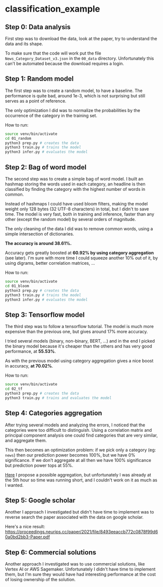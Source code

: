 # classification_example


## Step 0: Data analysis

First step was to download the data, look at the paper, try
to understand the data and its shape. 

To make sure that the code will work put the file `News_Category_Dataset_v3.json`
in the `00_data` directory. Unfortunately this can't be
automated because the download requires a login.


## Step 1: Random model

The first step was to create a random model, to have a baseline.
The performance is quite bad, around 1e-3, which is not surprising
but still serves as a point of reference.

The only optimization I did was to normalize the probabilities by
the occurrence of the category in the training set.

How to run:
```bash
source venv/bin/activate
cd 01_random
python3 prep.py # creates the data
python3 train.py # trains the model
python3 infer.py # evaluates the model
```

## Step 2: Bag of word model

The second step was to create a simple bag of word model. I built an hashmap
storing the words used in each category, an headline is then classified
by finding the category with the highest number of words in common.

Instead of hashmaps I could have used bloom filters, making the model weight only 128 bytes
(32 UTF-8 characters) in total, but I didn't to save time. The model is very fast, both
in training and inference, faster than any other (except the random model) by several orders of magnitude.

The only cleaning of the data I did was to remove common words, using a simple intersection of dictionaries.

**The accuracy is around 38.61%.**

Accuracy gets greatly boosted at **60.92% by using category aggregation** (see later). I'm sure with more
time I could squeeze another 10% out of it, by using digrams, better correlation matrices, ...


How to run:
```bash
source venv/bin/activate
cd 01_bloom
python3 prep.py # creates the data
python3 train.py # trains the model
python3 infer.py # evaluates the model
```

## Step 3: Tensorflow model

The third step was to follow a tensorflow tutorial. The model is much
more expensive than the previous one, but gives around 17% more accuracy.

I tried several models (binary, non-binary, BERT, ...) and in the end I
picked the binary model because it's cheaper than the others and has very
good performance, at **55.53%**.

As with the previous model using category aggregation gives a nice boost in accuracy,
**at 70.02%**.

How to run:
```bash
source venv/bin/activate
cd 02_tf
python3 prep.py # creates the data
python3 train.py # trains and evaluates the model
```

## Step 4: Categories aggregation

After trying several models and analyzing the errors, I noticed that the
categories were too difficult to distinguish. Using a correlation matrix
and principal component analysis one could find categories that are very
similar, and aggregate them. 

This then becomes an optimization problem: if we pick only a category (eg: `news`)
then our prediction power becomes 100%, but we have 0% significance. If we don't
aggregate at all then we have 100% significance but prediction power tops at 55%.

[Here](./04_projection/category_mapper.py) I propose a possible aggregation,
but unfortunately I was already at the 5th hour so time was running short, and
I couldn't work on it as much as I wanted.


## Step 5: Google scholar

Another I approach I investigated but didn't have time to implement was to
reverse search the paper associated with the data on google scholar.

Here's a nice result:
https://proceedings.neurips.cc/paper/2021/file/8493eeaccb772c0878f99d60a0bd2bb3-Paper.pdf

## Step 6: Commercial solutions

Another approach I investigated was to use commercial solutions, like Vertex AI or
AWS Sagemaker. Unfortunately I didn't have time to implement them, but I'm sure
they would have had interesting performance at the cost of losing ownership of the
solution.